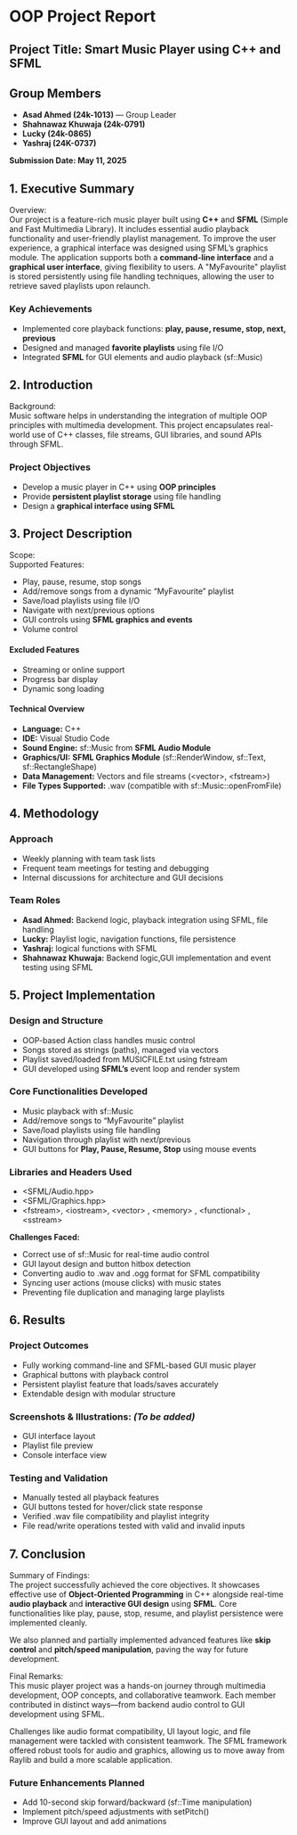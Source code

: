 # OOP Project Report

## Project Title: Smart Music Player using C++ and SFML

## Group Members

- **Asad Ahmed (24k-1013)** — Group Leader
- **Shahnawaz Khuwaja (24k-0791)**
- **Lucky (24k-0865)**
- **Yashraj (24K-0737)**

**Submission Date: May 11, 2025**

## 1\. Executive Summary

Overview:  
Our project is a feature-rich music player built using **C++** and **SFML** (Simple and Fast Multimedia Library). It includes essential audio playback functionality and user-friendly playlist management. To improve the user experience, a graphical interface was designed using SFML’s graphics module. The application supports both a **command-line interface** and a **graphical user interface**, giving flexibility to users. A "MyFavourite" playlist is stored persistently using file handling techniques, allowing the user to retrieve saved playlists upon relaunch.

### Key Achievements

- Implemented core playback functions: **play, pause, resume, stop, next, previous**
- Designed and managed **favorite playlists** using file I/O
- Integrated **SFML** for GUI elements and audio playback (sf::Music)

## 2\. Introduction

Background:  
Music software helps in understanding the integration of multiple OOP principles with multimedia development. This project encapsulates real-world use of C++ classes, file streams, GUI libraries, and sound APIs through SFML.

### Project Objectives

- Develop a music player in C++ using **OOP principles**
- Provide **persistent playlist storage** using file handling
- Design a **graphical interface using SFML**

## 3\. Project Description

Scope:  
Supported Features:

- Play, pause, resume, stop songs
- Add/remove songs from a dynamic “MyFavourite” playlist
- Save/load playlists using file I/O
- Navigate with next/previous options
- GUI controls using **SFML graphics and events**
- Volume control

#### Excluded Features

- Streaming or online support
- Progress bar display
- Dynamic song loading

#### Technical Overview

- **Language:** C++
- **IDE:** Visual Studio Code
- **Sound Engine:** sf::Music from **SFML Audio Module**
- **Graphics/UI:** **SFML Graphics Module** (sf::RenderWindow, sf::Text, sf::RectangleShape)
- **Data Management:** Vectors and file streams (&lt;vector&gt;, &lt;fstream&gt;)
- **File Types Supported:** .wav (compatible with sf::Music::openFromFile)

## 4\. Methodology

### Approach

- Weekly planning with team task lists
- Frequent team meetings for testing and debugging
- Internal discussions for architecture and GUI decisions

### Team Roles

- **Asad Ahmed:** Backend logic, playback integration using SFML, file handling
- **Lucky:** Playlist logic, navigation functions, file persistence
- **Yashraj:** logical functions with SFML
- **Shahnawaz Khuwaja:** Backend logic,GUI implementation and event testing using SFML

## 5\. Project Implementation

### Design and Structure

- OOP-based Action class handles music control
- Songs stored as strings (paths), managed via vectors
- Playlist saved/loaded from MUSICFILE.txt using fstream
- GUI developed using **SFML’s** event loop and render system

### Core Functionalities Developed

- Music playback with sf::Music 
- Add/remove songs to “MyFavourite” playlist
- Save/load playlists using file handling
- Navigation through playlist with next/previous
- GUI buttons for **Play, Pause, Resume, Stop** using mouse events

### Libraries and Headers Used

- &lt;SFML/Audio.hpp&gt;
- &lt;SFML/Graphics.hpp&gt;
- &lt;fstream&gt;, &lt;iostream&gt;, &lt;vector&gt; , &lt;memory&gt; , &lt;functional&gt; , &lt;sstream&gt;

**Challenges Faced:**

- Correct use of sf::Music for real-time audio control
- GUI layout design and button hitbox detection
- Converting audio to .wav and .ogg format for SFML compatibility
- Syncing user actions (mouse clicks) with music states
- Preventing file duplication and managing large playlists

## 6\. Results

### Project Outcomes

- Fully working command-line and SFML-based GUI music player
- Graphical buttons with playback control
- Persistent playlist feature that loads/saves accurately
- Extendable design with modular structure

### Screenshots & Illustrations: _(To be added)_

- GUI interface layout
- Playlist file preview
- Console interface view

### Testing and Validation

- Manually tested all playback features
- GUI buttons tested for hover/click state response
- Verified .wav file compatibility and playlist integrity
- File read/write operations tested with valid and invalid inputs

## 7\. Conclusion

Summary of Findings:  
The project successfully achieved the core objectives. It showcases effective use of **Object-Oriented Programming** in C++ alongside real-time **audio playback** and **interactive GUI design** using **SFML**. Core functionalities like play, pause, stop, resume, and playlist persistence were implemented cleanly.

We also planned and partially implemented advanced features like **skip control** and **pitch/speed manipulation**, paving the way for future development.

Final Remarks:  
This music player project was a hands-on journey through multimedia development, OOP concepts, and collaborative teamwork. Each member contributed in distinct ways—from backend audio control to GUI development using SFML.

Challenges like audio format compatibility, UI layout logic, and file management were tackled with consistent teamwork. The SFML framework offered robust tools for audio and graphics, allowing us to move away from Raylib and build a more scalable application.

### Future Enhancements Planned

- Add 10-second skip forward/backward (sf::Time manipulation)
- Implement pitch/speed adjustments with setPitch()
- Improve GUI layout and add animations
